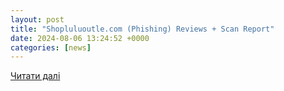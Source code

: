 ```yaml
---
layout: post
title: "Shopluluoutle.com (Phishing) Reviews + Scan Report"
date: 2024-08-06 13:24:52 +0000
categories: [news]
---
```


[Читати далі](https://gridinsoft.com/online-virus-scanner/url/shopluluoutle-com)
